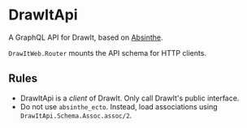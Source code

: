 # DrawItApi

A GraphQL API for DrawIt, based on [Absinthe](http://absinthe-graphql.org).

`DrawItWeb.Router` mounts the API schema for HTTP clients.

## Rules

- DrawItApi is a _client_ of DrawIt. Only call DrawIt's public interface.
- Do not use `absinthe_ecto`. Instead, load associations using `DrawItApi.Schema.Assoc.assoc/2`.
